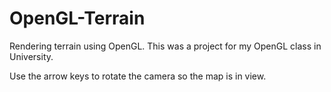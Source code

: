 # OpenGL-Terrain
Rendering terrain using OpenGL. This was a project for my OpenGL class in University.

Use the arrow keys to rotate the camera so the map is in view.
